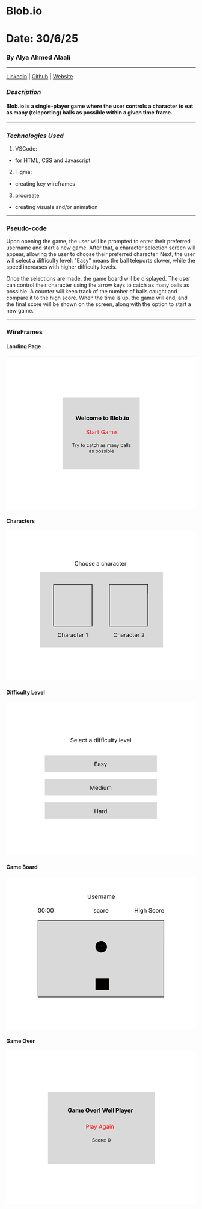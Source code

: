 # Blob.io

# Date: 30/6/25

### By Alya Ahmed Alaali

---

[Linkedin](http://linkedin.com) |
[Github](http://Github.com) |
[Website](http://Website.com)

### _Description_

#### Blob.io is a single-player game where the user controls a character to eat as many (teleporting) balls as possible within a given time frame.

---

### _Technologies Used_

1. VSCode:

- for HTML, CSS and Javascript

2. Figma:

- creating key wireframes

3. procreate

- creating visuals and/or animation

---

### Pseudo-code

Upon opening the game, the user will be prompted to enter their preferred username and start a new game. After that, a character selection screen will appear, allowing the user to choose their preferred character. Next, the user will select a difficulty level: "Easy" means the ball teleports slower, while the speed increases with higher difficulty levels.

Once the selections are made, the game board will be displayed. The user can control their character using the arrow keys to catch as many balls as possible. A counter will keep track of the number of balls caught and compare it to the high score. When the time is up, the game will end, and the final score will be shown on the screen, along with the option to start a new game.

---

### WireFrames

#### Landing Page

![Image](README/Landing.png)

#### Characters

![Image](README/Characters.png)

#### Difficulty Level

![Image](README/difficulty.png)

#### Game Board

![Image](ReadMe/GameBoard.png)

#### Game Over

![Image](ReadMe/GameOver.png)
